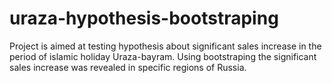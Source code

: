 # uraza-hypothesis-bootstraping
Project is aimed at testing hypothesis about significant sales increase in the period of islamic holiday Uraza-bayram. Using bootstraping the significant sales increase was revealed in specific regions of Russia.

